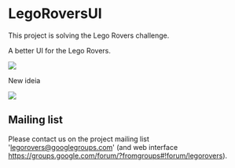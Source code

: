 LegoRoversUI
============

This project is solving the Lego Rovers challenge.

A better UI for the Lego Rovers. 

<img src='https://securecdn.disqus.com/uploads/mediaembed/images/474/8729/original.jpg'/> 

New ideia

<img src='https://securecdn.disqus.com/uploads/mediaembed/images/476/8160/original.jpg'/>


## Mailing list

Please contact us on the project mailing list 'legorovers@googlegroups.com' (and web interface https://groups.google.com/forum/?fromgroups#!forum/legorovers).
